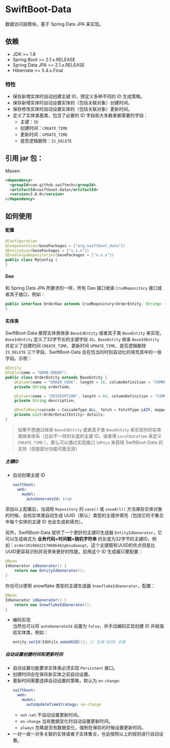 # SwiftBoot-Data

数据访问层模块，基于 Spring Data JPA 来实现。

## 依赖
* JDK >= 1.8
* Spring Boot >= 2.1.x.RELEASE
* Spring Data JPA >= 2.1.x.RELEASE
* Hibernate >= 5.4.x.Final


### 特性
* 保存新增实体时自动创建主键 ID，预定义多种不同的 ID 生成策略。
* 保存新增实体时自动设置实体的（包括关联对象）创建时间。
* 保存修改实体时自动设置实体的（包括关联对象）更新时间。
* 定义了实体类基类，包含了必要的 ID 字段和大多数表都需要的字段：
  * 主键：`ID`
  * 创建时间：`CREATE_TIME`
  * 更新时间：`UPDATE_TIME`
  * 是否逻辑删除：`IS_DELETE`

## 引用 jar 包：

Maven:

  ```xml
  <dependency>
    <groupId>com.github.swiftech</groupId>
    <artifactId>swiftboot-data</artifactId>
    <version>2.0.0</version>
  </dependency>
  ```

## 如何使用
#### 配置


```java
@Configuration
@ComponentScan(basePackages = {"org.swiftboot.data"})
@EntityScan(basePackages = {"x.x.x"})
@EnableJpaRepositories(basePackages = {"x.x.x"})
public class MyConfig {
}
```
#### Dao

和 Spring Data JPA 所要求的一样，所有 Dao 接口继承 `CrudRepository` 接口或者其子接口，例如：

  ```java
  public interface OrderDao extends CrudRepository<OrderEntity, String> {
  }
  ```

#### 实体类

SwiftBoot-Data 推荐实体类继承 `BaseIdEntity` 或者其子类 `BaseEntity` 来实现，`BaseIdEntity` 定义了32字节长的主键字段 `ID`，`BaseEntity` 继承 `BaseIdEntity` 并定义了创建时间 `CREATE_TIME`、更新时间 `UPDATE_TIME`、是否逻辑删除 `IS_DELETE` 三个字段，SwiftBoot-Data 会在恰当的时刻自动化的填充其中的一些字段。示例：

  ```java
  @Entity
  @Table(name = "DEMO_ORDER")
  public class OrderEntity extends BaseEntity {
      @Column(name = "ORDER_CODE", length = 16, columnDefinition = "COMMENT '订单编号'")
      private String orderCode;

      @Column(name = "DESCRIPTION", length = 64, columnDefinition = "COMMENT '订单描述'")
      private String description;

      @OneToMany(cascade = CascadeType.ALL, fetch = FetchType.LAZY, mappedBy = "order", orphanRemoval = true)
      private List<OrderDetailEntity> details;
  }
  ```

> 如果不想通过继承 `BaseIdEntity` 或者其子类 `BaseEntity` 来实现你的实体类继承体系（比如不一样的长度的主键 ID，或者用 `LocalDataTime` 来定义 `CREATE_TIME` ），那么可以通过实现接口 `IdPojo` 来获得 SwiftBoot-Data 的支持（但是部分功能可能无效）

##### 主键ID

* 自动创建主键 ID

  ```yaml
  swiftboot:
    web:
      model:
        autoGenerateId: true
  ```

添加以上配置后，当调用 `Repository` 的 `save()` 或 `saveAll()` 方法保存实体对象的时候，会给实体类自动生成 UUID（默认）类型的主键并填充（包括它的子集合中每个实体的主键 ID 也会生成和填充）。

另外，SwiftBoot-Data 提供了一个更好的主键ID生成器 `EntityIdGenerator`，它可以生成格式为 **业务代码+时间戳+随机字符串** 的长度为32字节的主键ID，例如：`order20190422170606462gbxudaaxgt`，这个主键既有UUID的优点但是比UUID更容易识别并且带来更好的性能。启用这个 ID 生成器只要配置：

  ```java
  @Bean
  IdGenerator idGenerator() {
      return new EntityIdGenerator();
  }
  ```

你也可以使用 snowflake 类型的主键生成器 `SnowflakeIdGenerator`，配置：
  ```java
  @Bean
  IdGenerator idGenerator() {
      return new SnowflakeIdGenerator();
  }
  ```

* 编码实现  
  当然也可以将 `autoGenerateId` 设置为 `false`，并手动编码实现创建 ID 并赋值给实体类，例如：

  ```java
  entity.setId(IdUtils.makeUUID()); // 生成 UUID 主键
  ```

##### 自动设置创建时间和更新时间

* 自动设置功能要求实体类必须实现 `Persistent` 接口。
* 创建时间会在保存新实体之前自动设置。
* 更新时间需要选择自动设置的策略，默认为 `on-change`:
  ```yaml
  swiftboot:
    web:
      model:
        autoUpdateTimeStrategy: on-change
  ```
  * `not-set` 不自动设置更新时间。
  * `on-change` 当有数据变化时自动设置更新时间。
  * `always` 忽略是否有数据变化，强制在保存的时候设置更新时间。
* 一对一或一对多关联的实体或者子实体集合，也会按照以上的规则进行自动设置。